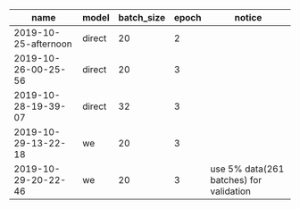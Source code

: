 | name | model | batch_size | epoch | notice |
| ---- | ----- | ---------- | ----- | ------ |
| 2019-10-25-afternoon | direct | 20 | 2 | |
| 2019-10-26-00-25-56 | direct | 20 | 3 | |
| 2019-10-28-19-39-07 | direct | 32 | 3 | |
| 2019-10-29-13-22-18 | we | 20 | 3 | |
| 2019-10-29-20-22-46 | we | 20 | 3 | use 5% data(261 batches) for validation |

